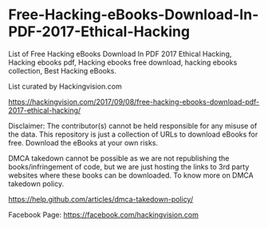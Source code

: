 # Free-Hacking-eBooks-Download-In-PDF-2017-Ethical-Hacking

List of Free Hacking eBooks Download In PDF 2017 Ethical Hacking, Hacking ebooks pdf, Hacking ebooks free download, hacking ebooks collection, Best Hacking eBooks.

List curated by Hackingvision.com

https://hackingvision.com/2017/09/08/free-hacking-ebooks-download-pdf-2017-ethical-hacking/

Disclaimer: The contributor(s) cannot be held responsible for any misuse of the data. This repository is just a collection of URLs to download eBooks for free. Download the eBooks at your own risks.

DMCA takedown cannot be possible as we are not republishing the books/infringement of code, but we are just hosting the links to 3rd party websites where these books can be downloaded. To know more on DMCA takedown policy.

https://help.github.com/articles/dmca-takedown-policy/

Facebook Page: https://facebook.com/hackingvision.com
